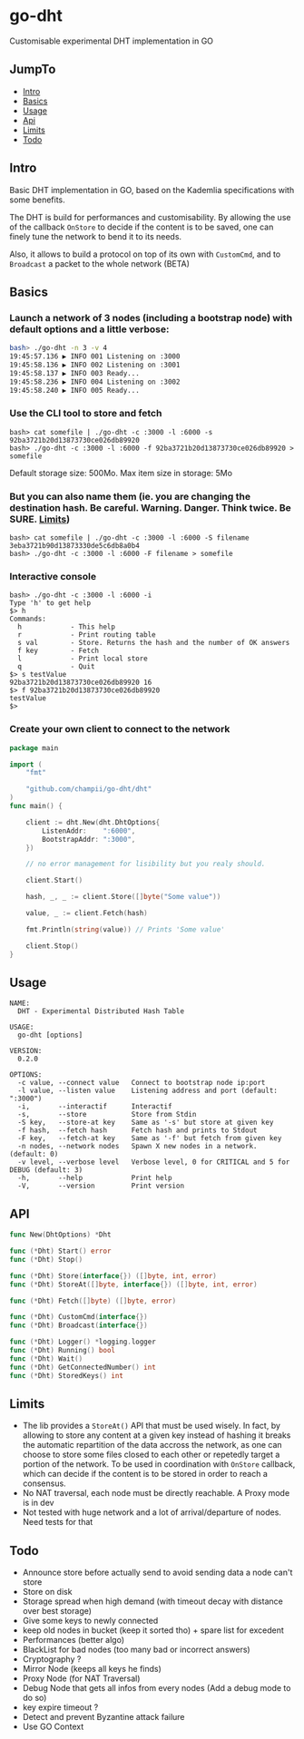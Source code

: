 # go-dht
Customisable experimental DHT implementation in GO

## JumpTo

- [Intro](#intro)
- [Basics](#basics)
- [Usage](#usage)
- [Api](#api)
- [Limits](#limits)
- [Todo](#todo)

## Intro

Basic DHT implementation in GO, based on the Kademlia specifications with some benefits.

The DHT is build for performances and customisability. By allowing the use of the
callback `OnStore` to decide if the content is to be saved, one can finely tune
the network to bend it to its needs.

Also, it allows to build a protocol on top of its own with `CustomCmd`, and to
`Broadcast` a packet to the whole network (BETA)

## Basics

### Launch a network of 3 nodes (including a bootstrap node) with default options and a little verbose:

```bash
bash> ./go-dht -n 3 -v 4
19:45:57.136 ▶ INFO 001 Listening on :3000
19:45:58.136 ▶ INFO 002 Listening on :3001
19:45:58.137 ▶ INFO 003 Ready...
19:45:58.236 ▶ INFO 004 Listening on :3002
19:45:58.240 ▶ INFO 005 Ready...

```

### Use the CLI tool to store and fetch
```
bash> cat somefile | ./go-dht -c :3000 -l :6000 -s
92ba3721b20d13873730ce026db89920
bash> ./go-dht -c :3000 -l :6000 -f 92ba3721b20d13873730ce026db89920 > somefile
```

Default storage size: 500Mo. Max item size in storage: 5Mo

### But you can also name them (ie. you are changing the destination hash. Be careful. Warning. Danger. Think twice. Be SURE. [Limits](#limits))
```
bash> cat somefile | ./go-dht -c :3000 -l :6000 -S filename
3eba3721b90d13873330de5c6db8a0b4
bash> ./go-dht -c :3000 -l :6000 -F filename > somefile
```

### Interactive console

```
bash> ./go-dht -c :3000 -l :6000 -i
Type 'h' to get help
$> h
Commands:
  h            - This help
  r            - Print routing table
  s val        - Store. Returns the hash and the number of OK answers
  f key        - Fetch
  l            - Print local store
  q            - Quit
$> s testValue
92ba3721b20d13873730ce026db89920 16
$> f 92ba3721b20d13873730ce026db89920
testValue
$>
```

### Create your own client to connect to the network

```go
package main

import (
	"fmt"

	"github.com/champii/go-dht/dht"
)
func main() {

	client := dht.New(dht.DhtOptions{
		ListenAddr:    ":6000",
		BootstrapAddr: ":3000",
	})

	// no error management for lisibility but you realy should.

	client.Start()

	hash, _, _ := client.Store([]byte("Some value"))

	value, _ := client.Fetch(hash)

	fmt.Println(string(value)) // Prints 'Some value'

	client.Stop()
}
```

## Usage

```
NAME:
  DHT - Experimental Distributed Hash Table

USAGE:
  go-dht [options]

VERSION:
  0.2.0

OPTIONS:
  -c value, --connect value   Connect to bootstrap node ip:port
  -l value, --listen value    Listening address and port (default: ":3000")
  -i,       --interactif      Interactif
  -s,       --store           Store from Stdin
  -S key,   --store-at key    Same as '-s' but store at given key
  -f hash,  --fetch hash      Fetch hash and prints to Stdout
  -F key,   --fetch-at key    Same as '-f' but fetch from given key
  -n nodes, --network nodes   Spawn X new nodes in a network. (default: 0)
  -v level, --verbose level   Verbose level, 0 for CRITICAL and 5 for DEBUG (default: 3)
  -h,       --help            Print help
  -V,       --version         Print version
```

## API

```go
func New(DhtOptions) *Dht

func (*Dht) Start() error
func (*Dht) Stop()

func (*Dht) Store(interface{}) ([]byte, int, error)
func (*Dht) StoreAt([]byte, interface{}) ([]byte, int, error)

func (*Dht) Fetch([]byte) ([]byte, error)

func (*Dht) CustomCmd(interface{})
func (*Dht) Broadcast(interface{})

func (*Dht) Logger() *logging.logger
func (*Dht) Running() bool
func (*Dht) Wait()
func (*Dht) GetConnectedNumber() int
func (*Dht) StoredKeys() int

```

## Limits

- The lib provides a `StoreAt()` API that must be used wisely. In fact, by allowing to
store any content at a given key instead of hashing it breaks the
automatic repartition of the data accross the network, as one can choose to store some
files closed to each other or repetedly target a portion of the network. To be used
in coordination with `OnStore` callback, which can decide if the content is to be stored in order to reach a consensus.
- No NAT traversal, each node must be directly reachable. A Proxy mode is in dev
- Not tested with huge network and a lot of arrival/departure of nodes. Need tests for that



## Todo

- Announce store before actually send to avoid sending data a node can't store
- Store on disk
- Storage spread when high demand (with timeout decay with distance over best storage)
- Give some keys to newly connected
- keep old nodes in bucket (keep it sorted tho) + spare list for excedent
- Performances (better algo)
- BlackList for bad nodes (too many bad or incorrect answers)
- Cryptography ?
- Mirror Node (keeps all keys he finds)
- Proxy Node (for NAT Traversal)
- Debug Node that gets all infos from every nodes (Add a debug mode to do so)
- key expire timeout ?
- Detect and prevent Byzantine attack failure
- Use GO Context
